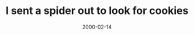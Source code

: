 ---
layout: base.njk
title : 'I sent a spider out to look for cookies' 
view_title : 'I sent a spider out to look for cookies' 
year : '2000' 
date : '2000-02-14' 
img_file : '/drawing/isenta.png' 
html_file : 'isentasp' 
next_html : 'horsecock.html' 
year_order : '170' 
permalink : "title/{{html_file}}.html"
---
